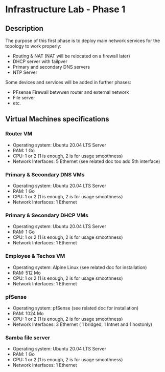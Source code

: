 # Infrastructure Lab - Phase 1

## Description
The purpose of this first phase is to deploy main network services for the topology to work properly:
- Routing & NAT (NAT will be relocated on a firewall later)
- DHCP server with failpver
- Primary and secondary DNS servers
- NTP Server

Some devices and services will be added in further phases:
- PFsense Firewall betwwen router and external network
- File server
- etc.

## Virtual Machines specifications

### Router VM
- Operating system: Ubuntu 20.04 LTS Server
- RAM: 1 Go
- CPU: 1 or 2 (1 is enough, 2 is for usage smoothness)
- Network Interfaces: 5 Ethernet (see related doc too add 5th interface)

### Primary & Secondary DNS VMs
- Operating system: Ubuntu 20.04 LTS Server
- RAM: 1 Go
- CPU: 1 or 2 (1 is enough, 2 is for usage smoothness)
- Network Interfaces: 1 Ethernet

### Primary & Secondary DHCP VMs
- Operating system: Ubuntu 20.04 LTS Server
- RAM: 1 Go
- CPU: 1 or 2 (1 is enough, 2 is for usage smoothness)
- Network Interfaces: 1 Ethernet

### Employee & Techos VM
- Operating system: Alpine Linux (see related doc for installation)
- RAM: 512 Mo
- CPU: 1 or 2 (1 is enough, 2 is for usage smoothness)
- Network Interfaces: 1 Ethernet

### pfSense
- Operating system: pfSense (see related doc for installation)
- RAM: 1024 Mo
- CPU: 1 or 2 (1 is enough, 2 is for usage smoothness)
- Network Interfaces: 3 Ethernet ( 1 bridged, 1 Intnet and 1 hostonly)

### Samba file server
- Operating system: Ubuntu 20.04 LTS Server
- RAM: 1 Go
- CPU: 1 or 2 (1 is enough, 2 is for usage smoothness)
- Network Interfaces: 1 Ethernet